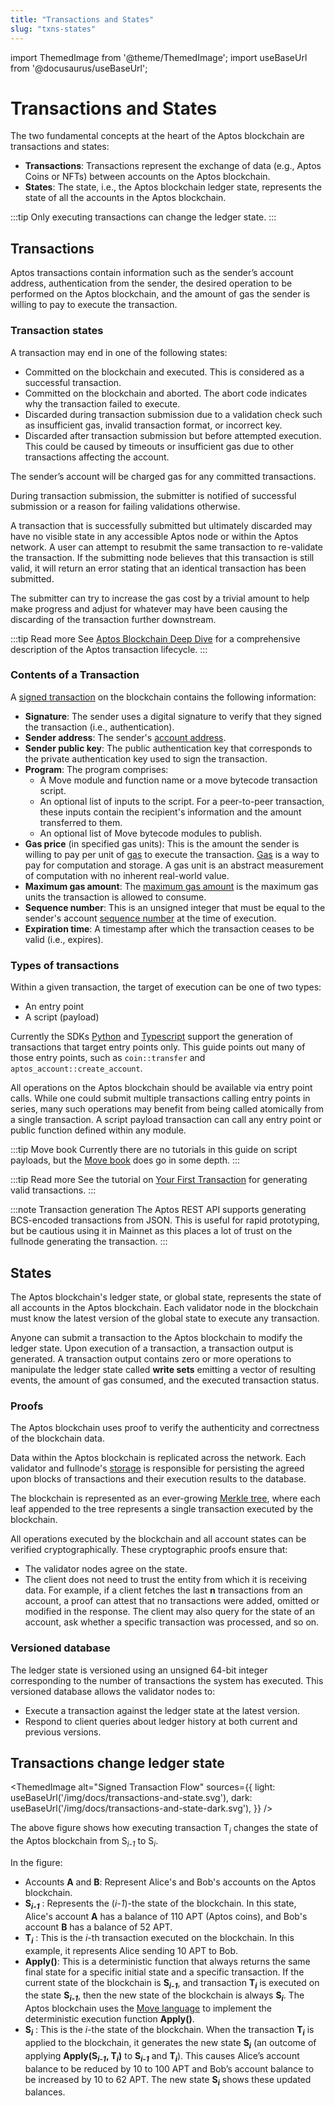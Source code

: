 ```yaml
---
title: "Transactions and States"
slug: "txns-states"
---
```


import ThemedImage from '@theme/ThemedImage';
import useBaseUrl from '@docusaurus/useBaseUrl';

# Transactions and States

The two fundamental concepts at the heart of the Aptos blockchain are transactions and states:

* **Transactions**: Transactions represent the exchange of data (e.g., Aptos Coins or NFTs) between accounts on the Aptos blockchain.
* **States**: The state, i.e., the Aptos blockchain ledger state, represents the state of all the accounts in the Aptos blockchain. 

:::tip
Only executing transactions can change the ledger state.
:::

## Transactions

Aptos transactions contain information such as the sender’s account address, authentication from the sender, the desired operation to be performed on the Aptos blockchain, and the amount of gas the sender is willing to pay to execute the transaction.

### Transaction states

A transaction may end in one of the following states:

* Committed on the blockchain and executed. This is considered as a successful transaction.
* Committed on the blockchain and aborted. The abort code indicates why the transaction failed to execute.
* Discarded during transaction submission due to a validation check such as insufficient gas, invalid transaction format, or incorrect key.
* Discarded after transaction submission but before attempted execution. This could be caused by timeouts or insufficient gas due to other transactions affecting the account.

The sender’s account will be charged gas for any committed transactions.

During transaction submission, the submitter is notified of successful submission or a reason for failing validations otherwise.

A transaction that is successfully submitted but ultimately discarded may have no visible state in any accessible Aptos node or within the Aptos network. A user can attempt to resubmit the same transaction to re-validate the transaction. If the submitting node believes that this transaction is still valid, it will return an error stating that an identical transaction has been submitted.

The submitter can try to increase the gas cost by a trivial amount to help make progress and adjust for whatever may have been causing the discarding of the transaction further downstream.

:::tip Read more
See [Aptos Blockchain Deep Dive](./blockchain.md) for a comprehensive description of the Aptos transaction lifecycle.
:::

### Contents of a Transaction

A [signed transaction](../guides/sign-a-transaction.md) on the blockchain contains the following information:

- **Signature**: The sender uses a digital signature to verify that they signed the transaction (i.e., authentication).
- **Sender address**: The sender's [account address](./accounts.md#account-address).
- **Sender public key**: The public authentication key that corresponds to the private authentication key used to sign the transaction.
- **Program**: The program comprises:
  - A Move module and function name or a move bytecode transaction script.
  - An optional list of inputs to the script. For a peer-to-peer transaction, these inputs contain the recipient's information and the amount transferred to them.
  - An optional list of Move bytecode modules to publish.
- **Gas price** (in specified gas units): This is the amount the sender is willing to pay per unit of [gas](./gas-txn-fee.md) to execute the transaction. [Gas](./gas-txn-fee.md) is a way to pay for computation and storage. A gas unit is an abstract measurement of computation with no inherent real-world value.
- **Maximum gas amount**: The [maximum gas amount](./gas-txn-fee.md#gas-and-transaction-fee-on-the-aptos-blockchain) is the maximum gas units the transaction is allowed to consume.
- **Sequence number**: This is an unsigned integer that must be equal to the sender's account [sequence number](./accounts.md#account-sequence-number) at the time of execution.
- **Expiration time**: A timestamp after which the transaction ceases to be valid (i.e., expires).

### Types of transactions
Within a given transaction, the target of execution can be one of two types:

- An entry point
- A script (payload)

Currently the SDKs [Python](https://github.com/aptos-labs/aptos-core/blob/b0fe7ea6687e9c180ebdbac8d8eb984d11d7e4d4/ecosystem/python/sdk/aptos_sdk/client.py#L249) and [Typescript](https://github.com/aptos-labs/aptos-core/blob/76b654b54dcfc152de951a728cc1e3f9559d2729/ecosystem/typescript/sdk/src/aptos_client.test.ts#L98) support the generation of transactions that target entry points only. This guide points out many of those entry points, such as `coin::transfer` and `aptos_account::create_account`.

All operations on the Aptos blockchain should be available via entry point calls. While one could submit multiple transactions calling entry points in series, many such operations may benefit from being called atomically from a single transaction. A script payload transaction can call any entry point or public function defined within any module.

:::tip Move book
Currently there are no tutorials in this guide on script payloads, but the [Move book](../guides/move-guides/book/modules-and-scripts.md) does go in some depth.
:::

:::tip Read more
See the tutorial on [Your First Transaction](../tutorials/first-transaction.md) for generating valid transactions.
:::

:::note Transaction generation
The Aptos REST API supports generating BCS-encoded transactions from JSON. This is useful for rapid prototyping, but be cautious using it in Mainnet as this places a lot of trust on the fullnode generating the transaction.
:::

## States

The Aptos blockchain's ledger state, or global state, represents the state of all accounts in the Aptos blockchain. Each validator node in the blockchain must know the latest version of the global state to execute any transaction.

Anyone can submit a transaction to the Aptos blockchain to modify the ledger state. Upon execution of a transaction, a transaction output is generated. A transaction output contains zero or more operations to manipulate the ledger state called **write sets** emitting a vector of resulting events, the amount of gas consumed, and the executed transaction status.

### Proofs

The Aptos blockchain uses proof to verify the authenticity and correctness of the blockchain data.

Data within the Aptos blockchain is replicated across the network. Each validator and fullnode's [storage](./validator-nodes#storage) is responsible for persisting the agreed upon blocks of transactions and their execution results to the database. 

The blockchain is represented as an ever-growing [Merkle tree](../reference/glossary.md#merkle-trees), where each leaf appended to the tree represents a single transaction executed by the blockchain.

All operations executed by the blockchain and all account states can be verified cryptographically. These cryptographic proofs ensure that:
- The validator nodes agree on the state. 
- The client does not need to trust the entity from which it is receiving data. For example, if a client fetches the last **n** transactions from an account, a proof can attest that no transactions were added, omitted or modified in the response. The client may also query for the state of an account, ask whether a specific transaction was processed, and so on.

### Versioned database

The ledger state is versioned using an unsigned 64-bit integer corresponding to the number of transactions the system has executed. This versioned database allows the validator nodes to:

- Execute a transaction against the ledger state at the latest version.
- Respond to client queries about ledger history at both current and previous versions.

## Transactions change ledger state

<ThemedImage
alt="Signed Transaction Flow"
sources={{
    light: useBaseUrl('/img/docs/transactions-and-state.svg'),
    dark: useBaseUrl('/img/docs/transactions-and-state-dark.svg'),
  }}
/>

The above figure shows how executing transaction T<sub>*i*</sub> changes the state of the Aptos blockchain from S<sub>*i-1*</sub> to S<sub>*i*</sub>.

In the figure:

- Accounts **A** and **B**: Represent Alice's and Bob's accounts on the Aptos blockchain.
- **S<sub>*i-1*</sub>** : Represents the (*i-1*)-the state of the blockchain. In this state, Alice's account **A** has a balance of 110 APT (Aptos coins), and Bob's account **B** has a balance of 52 APT.
- **T<sub>*i*</sub>** : This is the *i*-th transaction executed on the blockchain. In this example, it represents Alice sending 10 APT to Bob.
- **Apply()**: This is a deterministic function that always returns the same final state for a specific initial state and a specific transaction. If the current state of the blockchain is **S<sub>*i-1*</sub>**, and transaction **T<sub>*i*</sub>** is executed on the state **S<sub>*i-1*</sub>**, then the new state of the blockchain is always **S<sub>*i*</sub>**. The Aptos blockchain uses the [Move language](../guides/move-guides/book/SUMMARY.md) to implement the deterministic execution function **Apply()**.
- **S<sub>*i*</sub>** : This is the *i*-the state of the blockchain. When the transaction **T<sub>*i*</sub>** is applied to the blockchain, it generates the new state **S<sub>*i*</sub>** (an outcome of applying **Apply(S<sub>*i-1*</sub>, T<sub>*i*</sub>)** to **S<sub>*i-1*</sub>** and **T<sub>*i*</sub>**). This causes Alice’s account balance to be reduced by 10 to 100 APT and Bob’s account balance to be increased by 10 to 62 APT. The new state **S<sub>*i*</sub>** shows these updated balances.

